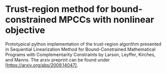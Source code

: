 # Trust-region method for bound-constrained MPCCs with nonlinear objective
Prototypical python implementation of the trust-region algorithm presented in Sequential Linearization Method for Bound-Constrained Mathematical Programs with Complementarity Constraints by Larson, Leyffer, Kirches, and Manns. The arxiv preprint can be found under [https://arxiv.org/abs/2009.14047].
